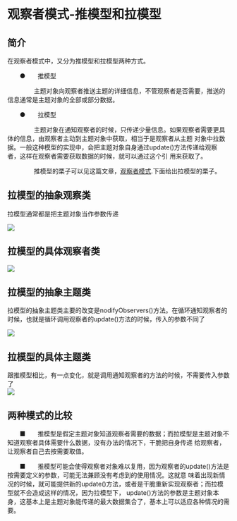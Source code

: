 # 观察者模式-推模型和拉模型  

## 简介
在观察者模式中，又分为推模型和拉模型两种方式。

　　●　　推模型

　　　　 主题对象向观察者推送主题的详细信息，不管观察者是否需要，推送的信息通常是主题对象的全部或部分数据。

　　●　　拉模型

　　　　 主题对象在通知观察者的时候，只传递少量信息。如果观察者需要更具体的信息，由观察者主动到主题对象中获取，相当于是观察者从主题
对象中拉数据。一般这种模型的实现中，会把主题对象自身通过update()方法传递给观察者，这样在观察者需要获取数据的时候，就可以通过这个引
用来获取了。  

　　　　 推模型的栗子可以见这篇文章，[观察者模式](https://github.com/vikingden8/DesignPatterns-Java/blob/master/src/com/viking/observer/Observer.md).下面给出拉模型的栗子。  

## 拉模型的抽象观察类  

拉模型通常都是把主题对象当作参数传递 

 ![](https://github.com/vikingden8/DesignPatterns-Java/blob/master/images/observer/pull/observer_pull_01.png)  
 
## 拉模型的具体观察者类

 ![](https://github.com/vikingden8/DesignPatterns-Java/blob/master/images/observer/pull/observer_pull_02.png)  
 
## 拉模型的抽象主题类  

拉模型的抽象主题类主要的改变是nodifyObservers()方法。在循环通知观察者的时候，也就是循环调用观察者的update()方法的时候，传入的参数不同了  
 
 ![](https://github.com/vikingden8/DesignPatterns-Java/blob/master/images/observer/pull/observer_pull_03.png)  
 
## 拉模型的具体主题类

跟推模型相比，有一点变化，就是调用通知观察者的方法的时候，不需要传入参数了  
 ![](https://github.com/vikingden8/DesignPatterns-Java/blob/master/images/observer/pull/observer_pull_04.png) 
 
## 两种模式的比较 

　　■　　推模型是假定主题对象知道观察者需要的数据；而拉模型是主题对象不知道观察者具体需要什么数据，没有办法的情况下，干脆把自身传递
给观察者，让观察者自己去按需要取值。

　　■　　推模型可能会使得观察者对象难以复用，因为观察者的update()方法是按需要定义的参数，可能无法兼顾没有考虑到的使用情况。这就意
味着出现新情况的时候，就可能提供新的update()方法，或者是干脆重新实现观察者；而拉模型就不会造成这样的情况，因为拉模型下，
update()方法的参数是主题对象本身，这基本上是主题对象能传递的最大数据集合了，基本上可以适应各种情况的需要。


   